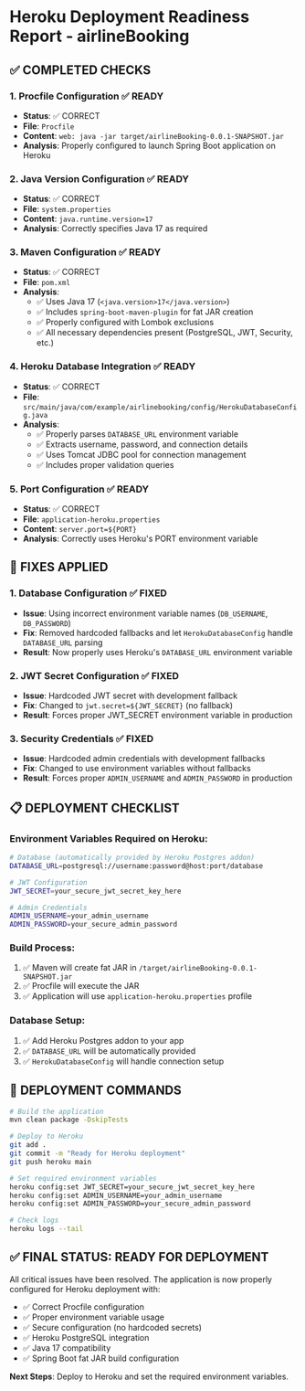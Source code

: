 # Heroku Deployment Readiness Report - airlineBooking

## ✅ COMPLETED CHECKS

### 1. Procfile Configuration ✅ READY
- **Status**: ✅ CORRECT
- **File**: `Procfile`
- **Content**: `web: java -jar target/airlineBooking-0.0.1-SNAPSHOT.jar`
- **Analysis**: Properly configured to launch Spring Boot application on Heroku

### 2. Java Version Configuration ✅ READY
- **Status**: ✅ CORRECT
- **File**: `system.properties`
- **Content**: `java.runtime.version=17`
- **Analysis**: Correctly specifies Java 17 as required

### 3. Maven Configuration ✅ READY
- **Status**: ✅ CORRECT
- **File**: `pom.xml`
- **Analysis**: 
  - ✅ Uses Java 17 (`<java.version>17</java.version>`)
  - ✅ Includes `spring-boot-maven-plugin` for fat JAR creation
  - ✅ Properly configured with Lombok exclusions
  - ✅ All necessary dependencies present (PostgreSQL, JWT, Security, etc.)

### 4. Heroku Database Integration ✅ READY
- **Status**: ✅ CORRECT
- **File**: `src/main/java/com/example/airlinebooking/config/HerokuDatabaseConfig.java`
- **Analysis**: 
  - ✅ Properly parses `DATABASE_URL` environment variable
  - ✅ Extracts username, password, and connection details
  - ✅ Uses Tomcat JDBC pool for connection management
  - ✅ Includes proper validation queries

### 5. Port Configuration ✅ READY
- **Status**: ✅ CORRECT
- **File**: `application-heroku.properties`
- **Content**: `server.port=${PORT}`
- **Analysis**: Correctly uses Heroku's PORT environment variable

## 🔧 FIXES APPLIED

### 1. Database Configuration ✅ FIXED
- **Issue**: Using incorrect environment variable names (`DB_USERNAME`, `DB_PASSWORD`)
- **Fix**: Removed hardcoded fallbacks and let `HerokuDatabaseConfig` handle `DATABASE_URL` parsing
- **Result**: Now properly uses Heroku's `DATABASE_URL` environment variable

### 2. JWT Secret Configuration ✅ FIXED
- **Issue**: Hardcoded JWT secret with development fallback
- **Fix**: Changed to `jwt.secret=${JWT_SECRET}` (no fallback)
- **Result**: Forces proper JWT_SECRET environment variable in production

### 3. Security Credentials ✅ FIXED
- **Issue**: Hardcoded admin credentials with development fallbacks
- **Fix**: Changed to use environment variables without fallbacks
- **Result**: Forces proper `ADMIN_USERNAME` and `ADMIN_PASSWORD` in production

## 📋 DEPLOYMENT CHECKLIST

### Environment Variables Required on Heroku:
```bash
# Database (automatically provided by Heroku Postgres addon)
DATABASE_URL=postgresql://username:password@host:port/database

# JWT Configuration
JWT_SECRET=your_secure_jwt_secret_key_here

# Admin Credentials
ADMIN_USERNAME=your_admin_username
ADMIN_PASSWORD=your_secure_admin_password
```

### Build Process:
1. ✅ Maven will create fat JAR in `/target/airlineBooking-0.0.1-SNAPSHOT.jar`
2. ✅ Procfile will execute the JAR
3. ✅ Application will use `application-heroku.properties` profile

### Database Setup:
1. ✅ Add Heroku Postgres addon to your app
2. ✅ `DATABASE_URL` will be automatically provided
3. ✅ `HerokuDatabaseConfig` will handle connection setup

## 🚀 DEPLOYMENT COMMANDS

```bash
# Build the application
mvn clean package -DskipTests

# Deploy to Heroku
git add .
git commit -m "Ready for Heroku deployment"
git push heroku main

# Set required environment variables
heroku config:set JWT_SECRET=your_secure_jwt_secret_key_here
heroku config:set ADMIN_USERNAME=your_admin_username
heroku config:set ADMIN_PASSWORD=your_secure_admin_password

# Check logs
heroku logs --tail
```

## ✅ FINAL STATUS: READY FOR DEPLOYMENT

All critical issues have been resolved. The application is now properly configured for Heroku deployment with:
- ✅ Correct Procfile configuration
- ✅ Proper environment variable usage
- ✅ Secure configuration (no hardcoded secrets)
- ✅ Heroku PostgreSQL integration
- ✅ Java 17 compatibility
- ✅ Spring Boot fat JAR build configuration

**Next Steps**: Deploy to Heroku and set the required environment variables. 